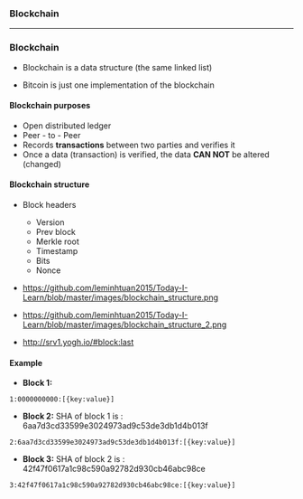 ### Blockchain

--------------------------------------------------------------------

### Blockchain
* Blockchain is a data structure (the same linked list)

* Bitcoin is just one implementation of the blockchain

#### Blockchain purposes

* Open distributed ledger
* Peer - to - Peer
* Records **transactions** between two parties and verifies it
* Once a data (transaction) is verified, the data **CAN NOT** be altered (changed)

#### Blockchain  structure

  * Block headers
    * Version
    * Prev block
    * Merkle root
    * Timestamp
    * Bits
    * Nonce
  
  * https://github.com/leminhtuan2015/Today-I-Learn/blob/master/images/blockchain_structure.png
  * https://github.com/leminhtuan2015/Today-I-Learn/blob/master/images/blockchain_structure_2.png
  * http://srv1.yogh.io/#block:last
 
#### Example

  * **Block 1:** 
  ```
  1:0000000000:[{key:value}]
  ```

  * **Block 2:** SHA of block 1 is : 6aa7d3cd33599e3024973ad9c53de3db1d4b013f
  ```
  2:6aa7d3cd33599e3024973ad9c53de3db1d4b013f:[{key:value}]
  ```
  
  * **Block 3:** SHA of block 2 is : 42f47f0617a1c98c590a92782d930cb46abc98ce
  ```
  3:42f47f0617a1c98c590a92782d930cb46abc98ce:[{key:value}]
  ```
